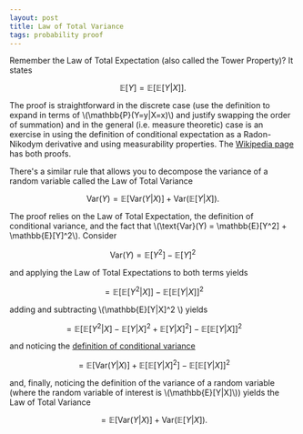 ```yaml
---
layout: post
title: Law of Total Variance
tags: probability proof
---
```


Remember the Law of Total Expectation (also called the Tower Property)? It states

$$\mathbb{E}[Y] = \mathbb{E}[\mathbb{E}[Y|X]].$$

The proof is straightforward in the discrete case (use the definition to expand in terms of \\(\mathbb{P}(Y=y\|X=x)\\) and justify swapping the order of summation) and in the general (i.e. measure theoretic) case is an exercise in using the definition of conditional expectation as a Radon-Nikodym derivative and using measurability properties. The [Wikipedia page](https://en.wikipedia.org/wiki/Law_of_total_expectation) has both proofs.

There's a similar rule that allows you to decompose the variance of a random variable called the Law of Total Variance

$$\text{Var}(Y) = \mathbb{E}[\text{Var}(Y|X)] + \text{Var}(\mathbb{E}[Y|X]).$$

The proof relies on the Law of Total Expectation, the definition of conditional variance, and the fact that \\(\text{Var}(Y) = \mathbb{E}[Y^2] + \mathbb{E}[Y]^2\\). Consider

$$\text{Var}(Y) = \mathbb{E}[Y^2] - \mathbb{E}[Y]^2$$

and applying the Law of Total Expectations to both terms yields

$$ = \mathbb{E}[\mathbb{E}[Y^2|X]] - \mathbb{E}[\mathbb{E}[Y|X]]^2$$

adding and subtracting \\(\mathbb{E}[Y\|X]^2 \\) yields

$$ = \mathbb{E}[\mathbb{E}[Y^2|X] - \mathbb{E}[Y|X]^2 + \mathbb{E}[Y|X]^2] - \mathbb{E}[\mathbb{E}[Y|X]]^2$$

and noticing the [definition of conditional variance](https://en.wikipedia.org/wiki/Conditional_variance)

$$ = \mathbb{E}[\text{Var}(Y|X)] + \mathbb{E}[\mathbb{E}[Y|X]^2] - \mathbb{E}[\mathbb{E}[Y|X]]^2$$

and, finally, noticing the definition of the variance of a random variable (where the random variable of interest is \\(\mathbb{E}[Y\|X]\\)) yields the Law of Total Variance

$$ = \mathbb{E}[\text{Var}(Y|X)] + \text{Var}(\mathbb{E}[Y|X]).$$


